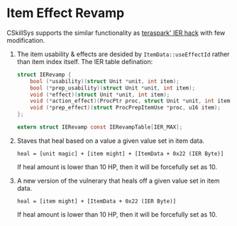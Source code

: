 # Item Effect Revamp

CSkillSys supports the similar functionality as [teraspark' IER hack](https://feuniverse.us/t/a-teraspark-of-assembly/1789/2) with few modification.

1. The item usability & effects are desided by `ItemData::useEffectId` rather than item index itself. The IER table defination:
	```c
	struct IERevamp {
		bool (*usability)(struct Unit *unit, int item);
		bool (*prep_usability)(struct Unit *unit, int item);
		void (*effect)(struct Unit *unit, int item);
		void (*action_effect)(ProcPtr proc, struct Unit *unit, int item);
		void (*prep_effect)(struct ProcPrepItemUse *proc, u16 item);
	};

	extern struct IERevamp const IERevampTable[IER_MAX];
	```
2. Staves that heal based on a value a given value set in item data.

	```
	heal = [unit magic] + [item might] + [ItemData + 0x22 (IER Byte)]
	```

	If heal amount is lower than 10 HP, then it will be forcefully set as 10.

3. A new version of the vulnerary that heals off a given value set in item data.

	```
	heal = [item might] + [ItemData + 0x22 (IER Byte)]
	```

	If heal amount is lower than 10 HP, then it will be forcefully set as 10.
